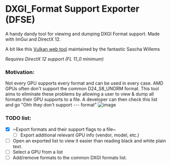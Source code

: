 # DXGI_Format Support Exporter (DFSE)
 A handy dandy tool for viewing and dumping DXGI Format support. Made with ImGui and DirectX 12.
 
 A bit like this [Vulkan web tool](https://vulkan.gpuinfo.org/) maintained by the fantastic Sascha Willems
 
 *Requires DirectX 12 support (FL 11_0 minimum)*

 ### Motivation:
 Not every GPU supports every format and can be used in every case. AMD GPUs often don't support the common D24_S8_UNORM format.
 This tool aims to eliminate these problems by allowing a user to view & dump all formats their GPU supports to a file.
 A developer can then check this list and go "Ohh they don't support --- format" 
![image](https://github.com/Joe-Bevan/DXGI_Format-Support-Exporter/assets/44583084/3b334e83-d687-45b7-9fc6-545101359363)

### TODO list:
- [x] ~Export formats and their support flags to a file~
    - [ ] Export additional relevant GPU info (vendor, model, etc.)
- [ ] Open an exported list to view it easier than reading black and white plain text.  
- [ ] Select a GPU from a list
- [ ] Add/remove formats to the common DXGI formats list.
